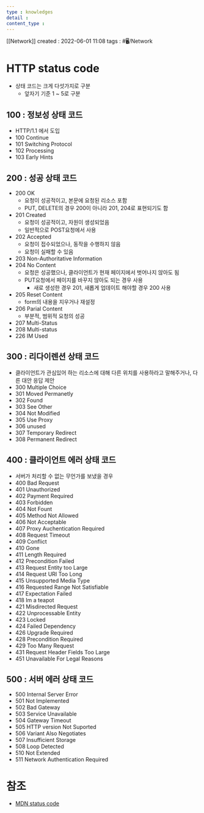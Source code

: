 ```yaml
---
type : knowledges
detail : 
content_type :
---
```


[[Network]]
created : 2022-06-01 11:08
tags : #🖥️/Network 

# HTTP status code
- 상태 코드는 크게 다섯가지로 구분
	- 앞자기 기준 1 ~ 5로 구분

## 100 : 정보성 상태 코드
- HTTP/1.1 에서 도입
- 100 Continue
- 101 Switching Protocol
- 102 Processing
- 103 Early Hints

## 200 : 성공 상태 코드
- 200 OK
	- 요청이 성공적이고, 본문에 요청된 리소스 포함
	- PUT, DELETE의 경우 200이 아니라 201, 204로 표현되기도 함
- 201 Created
	- 요청이 성공적이고, 자원이 생성되었음
	- 일반적으로 POST요청에서 사용
- 202 Accepted
	- 요청이 접수되었으나, 동작을 수행하지 않음
	- 요청이 실패할 수 있음
- 203 Non-Authoritative Information
- 204 No Content
	- 요청은 성공했으나, 클라이언트가 현재 페이지에서 벗어나지 않아도 됨
	- PUT요청에서 페이지를 바꾸지 않아도 되는 경우 사용
		- 새로 생성한 경우 201, 새롭게 업데이트 해야할 경우 200 사용
- 205 Reset Content
	- form의 내용을 지우거나 재설정
- 206 Parial Content
	- 부분적, 범위적 요청의 성공
- 207 Multi-Status
- 208 Multi-status
- 226 IM Used

## 300 : 리다이렌션 상태 코드
- 클라이언트가 관심있어 하는 리소스에 대해 다른 위치를 사용하라고 말해주거나, 다른 대안 응답 제안
- 300 Multiple Choice
- 301 Moved Permanetly
- 302 Found
- 303 See Other
- 304 Not Modified
- 305 Use Proxy
- 306 unused
- 307 Temporary Redirect
- 308 Permanent Redirect

## 400 : 클라이언트 에러 상태 코드
- 서버가 처리할 수 없는 무언가를 보냈을 경우
- 400 Bad Request
- 401 Unauthorized
- 402 Payment Required
- 403 Forbidden
- 404 Not Fount
- 405 Method Not Allowed
- 406 Not Acceptable
- 407 Proxy Auchentication Required
- 408 Request Timeout
- 409 Conflict
- 410 Gone
- 411 Length Required
- 412 Precondition Failed
- 413 Request Entity too Large
- 414 Request URI Too Long
- 415 Unsupported Media Type
- 416 Requested Range Not Satisfiable
- 417 Expectation Failed
- 418 Im a teapot
- 421 Misdirected Request
- 422 Unprocessable Entity
- 423 Locked
- 424 Failed Dependency
- 426 Upgrade Required
- 428 Precondition Required
- 429 Too Many Request
- 431 Request Header Fields Too Large
- 451 Unavailable For Legal Reasons

## 500 : 서버 에러 상태 코드
- 500 Internal Server Error
- 501 Not Implemented
- 502 Bad Gateway
- 503 Service Unavailable
- 504 Gateway Timeout
- 505 HTTP version Not Suported
- 506 Variant Also Negotiates
- 507 Insufficient Storage
- 508 Loop Detected
- 510 Not Extended
- 511 Network Authentication Required

# 참조
- [MDN status code](https://developer.mozilla.org/ko/docs/Web/HTTP/Status)
